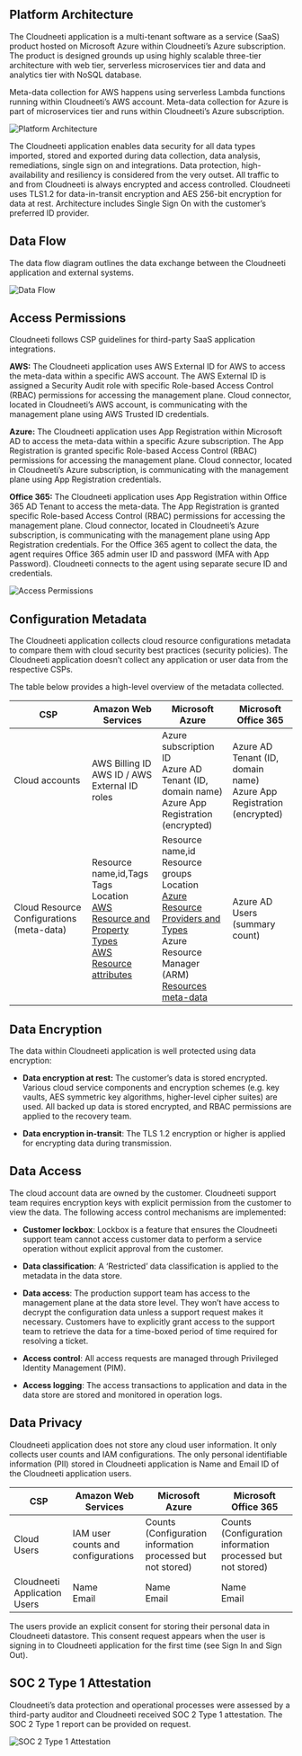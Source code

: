 Platform Architecture
---------------------

The Cloudneeti application is a multi-tenant software as a service (SaaS)
product hosted on Microsoft Azure within Cloudneeti’s Azure subscription. The
product is designed grounds up using highly scalable three-tier architecture
with web tier, serverless microservices tier and data and analytics tier with
NoSQL database.

Meta-data collection for AWS happens using serverless Lambda functions running
within Cloudneeti’s AWS account. Meta-data collection for Azure is part of
microservices tier and runs within Cloudneeti’s Azure subscription.

 ![Platform Architecture](.././images/introduction/PlatformArchitecture.png#thumbnail_1)

 The Cloudneeti application enables data security for all data types imported, stored and exported during data collection, data analysis, remediations, single sign on and integrations. Data protection, high-availability and resiliency is considered from the very outset. All traffic to and from Cloudneeti is always encrypted and access controlled. Cloudneeti uses TLS1.2 for data-in-transit encryption and AES 256-bit encryption for data at rest. Architecture includes Single Sign On with the customer’s preferred ID provider.

 Data Flow
---------

The data flow diagram outlines the data exchange between the Cloudneeti
application and external systems.

 ![Data Flow](.././images/introduction/DataFlow.png#thumbnail_1)

Access Permissions
------------------

Cloudneeti follows CSP guidelines for third-party SaaS application integrations.

**AWS:** The Cloudneeti application uses AWS External ID for AWS to access the
meta-data within a specific AWS account. The AWS External ID is assigned a
Security Audit role with specific Role-based Access Control (RBAC) permissions
for accessing the management plane. Cloud connector, located in Cloudneeti’s AWS
account, is communicating with the management plane using AWS Trusted ID
credentials.

**Azure:** The Cloudneeti application uses App Registration within Microsoft AD
to access the meta-data within a specific Azure subscription. The App
Registration is granted specific Role-based Access Control (RBAC) permissions
for accessing the management plane. Cloud connector, located in Cloudneeti’s
Azure subscription, is communicating with the management plane using App
Registration credentials.

**Office 365:** The Cloudneeti application uses App Registration within Office
365 AD Tenant to access the meta-data. The App Registration is granted specific
Role-based Access Control (RBAC) permissions for accessing the management plane.
Cloud connector, located in Cloudneeti’s Azure subscription, is communicating
with the management plane using App Registration credentials. For the Office 365
agent to collect the data, the agent requires Office 365 admin user ID and
password (MFA with App Password). Cloudneeti connects to the agent using
separate secure ID and credentials.


 ![Access Permissions](.././images/introduction/AzureAccessPermission.png#thumbnail_1)

Configuration Metadata
----------------------

The Cloudneeti application collects cloud resource configurations metadata to
compare them with cloud security best practices (security policies). The
Cloudneeti application doesn’t collect any application or user data from the
respective CSPs.

The table below provides a high-level overview of the metadata collected.

| **CSP**                                   | **Amazon Web Services** | **Microsoft Azure**   | **Microsoft Office 365**          |
|-------------------------------------------|-------------------------|-----------------------|-----------------------------------|
| Cloud accounts                            | AWS Billing ID     <br>  	AWS ID / AWS External ID roles    | Azure subscription ID <br>	Azure AD Tenant (ID, domain name)<br>	Azure App Registration (encrypted)| Azure AD Tenant (ID, domain name) <br> 	Azure App Registration (encrypted)|
| Cloud Resource Configurations (meta-data)  | Resource name,id,Tags <br> Tags<br>  Location<br>  [AWS Resource and Property Types](https://docs.aws.amazon.com/AWSCloudFormation/latest/UserGuide/aws-template-resource-type-ref.html)<br>[AWS Resource attributes](https://docs.aws.amazon.com/AWSCloudFormation/latest/UserGuide/aws-product-attribute-reference.html)| Resource name,id <br>Resource groups<br>Location<br>[Azure Resource Providers and Types](https://docs.microsoft.com/en-us/azure/azure-resource-manager/resource-manager-supported-services)<br>Azure Resource Manager (ARM) [Resources meta-data](https://docs.microsoft.com/en-us/azure/templates/)| Azure AD Users (summary count)    |



Data Encryption
---------------

The data within Cloudneeti application is well protected using data encryption:

-   **Data encryption at rest:** The customer’s data is stored encrypted.
    Various cloud service components and encryption schemes (e.g. key vaults,
    AES symmetric key algorithms, higher-level cipher suites) are used. All
    backed up data is stored encrypted, and RBAC permissions are applied to the
    recovery team.

-   **Data encryption in-transit**: The TLS 1.2 encryption or higher is applied
    for encrypting data during transmission.

Data Access
-----------

The cloud account data are owned by the customer. Cloudneeti support team
requires encryption keys with explicit permission from the customer to view the
data. The following access control mechanisms are implemented:

-   **Customer lockbox**: Lockbox is a feature that ensures the Cloudneeti
    support team cannot access customer data to perform a service operation
    without explicit approval from the customer.

-   **Data classification**: A ‘Restricted’ data classification is applied to
    the metadata in the data store.

-   **Data access**: The production support team has access to the management
    plane at the data store level. They won’t have access to decrypt the
    configuration data unless a support request makes it necessary. Customers
    have to explicitly grant access to the support team to retrieve the data for
    a time-boxed period of time required for resolving a ticket.

-   **Access control**: All access requests are managed through Privileged
    Identity Management (PIM).

-   **Access logging**: The access transactions to application and data in the
    data store are stored and monitored in operation logs.

Data Privacy
------------

Cloudneeti application does not store any cloud user information. It only
collects user counts and IAM configurations. The only personal identifiable
information (PII) stored in Cloudneeti application is Name and Email ID of the
Cloudneeti application users.

| **CSP**                      | **Amazon Web Services**            | **Microsoft Azure**                                         | **Microsoft Office 365**                                    |
|------------------------------|------------------------------------|-------------------------------------------------------------|-------------------------------------------------------------|
| Cloud Users                  | IAM user counts and configurations | Counts (Configuration information processed but not stored) | Counts (Configuration information processed but not stored) |
| Cloudneeti Application Users | Name <br> Email| Name <br> Email    | Name <br> Email|


The users provide an explicit consent for storing their personal data in
Cloudneeti datastore. This consent request appears when the user is signing in
to Cloudneeti application for the first time (see Sign In and Sign Out).

SOC 2 Type 1 Attestation
------------------------

Cloudneeti’s data protection and operational processes were assessed by a
third-party auditor and Cloudneeti received SOC 2 Type 1 attestation. The SOC 2
Type 1 report can be provided on request.

 ![SOC 2 Type 1 Attestation](.././images/introduction/SOC2.png#thumbnail_1)

